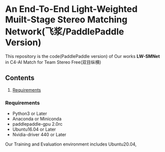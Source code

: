 # An End-To-End Light-Weighted Muilt-Stage Stereo Matching Network(飞浆/PaddlePaddle Version)  

This repository is the code(PaddlePaddle version) of Our works **LW-SMNet** in C4-AI Match for Team Stereo Free(双目纵横)


## Contents

1. [Requirements](#Requirements)

### Requirements  
- Python3 or Later
- Anaconda or Miniconda
- paddlepaddle-gpu 2.0rc
- Ubuntu16.04 or Later
- Nvidia-driver 440 or Later  

Our Training and Evaluation environment includes Ubuntu20.04,  
